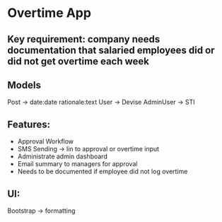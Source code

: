 # Overtime App

## Key requirement: company needs documentation that salaried employees did or did not get overtime each week

## Models 

Post -> date:date rationale:text
User -> Devise
AdminUser -> STI 

## Features: 
- Approval Workflow
- SMS Sending -> lin to approval or overtime input 
- Administrate admin dashboard
- Email summary to managers for approval 
- Needs to be documented if employee did not log overtime 

## UI: 
Bootstrap -> formatting

